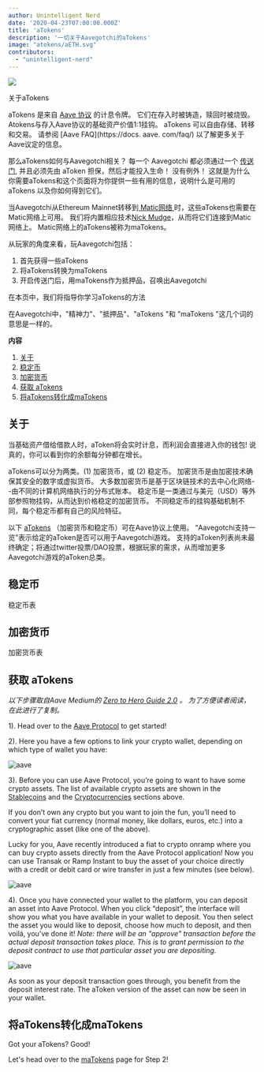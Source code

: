 ```yaml
---
author: Unintelligent Nerd
date: '2020-04-23T07:00:00.000Z'
title: 'aTokens'
description: '一切关于Aavegotchi的aTokens'
image: "atokens/aETH.svg"
contributors:
  - "unintelligent-nerd"
---
```


<div class="headerImageContainer">
<img class="headerImage" src="/atokens/aETH.png">
<p class="headerImageText">关于aTokens</p>
</div>

aTokens 是来自 [Aave 协议](https://aave.com) 的计息令牌。 它们在存入时被铸造，赎回时被烧毁。 Atokens与存入Aave协议的基础资产价值1:1挂钩。 aTokens 可以自由存储、转移和交易。 请参阅 [Aave FAQ](https://docs. aave. com/faq/) 以了解更多关于Aave议定的信息。

那么aTokens如何与Aavegotchi相关？ 每一个 Aavegotchi 都必须通过一个 [传送门](/pages/portals), 并且必须先由 aToken 担保，然后才能投入生命！ 没有例外！ 这就是为什么你需要aTokens和这个页面将为你提供一些有用的信息，说明什么是可用的 aTokens 以及你如何得到它们。

当Aavegotchi从Ethereum Mainnet转移到[ Matic网络 ](/glossary#matic-network)时，这些aTokens也需要在Matic网络上可用。 我们将内置相应技术[Nick Mudge](/team#nick-mudge)，从而将它们连接到Matic网络上。 Matic网络上的aTokens被称为maTokens。

从玩家的角度来看，玩Aavegotchi包括：

1. 首先获得一些aTokens
2. 将aTokens转换为maTokens
3. 开启传送门后，用maTokens作为抵押品，召唤出Aavegotchi

在本页中，我们将指导你学习aTokens的方法

在Aavegotchi中，"精神力"、"抵押品"、"aTokens "和 "maTokens "这几个词的意思是一样的。

<div class="contentsBox">

**内容**

<ol>
<li><a href=#about>关于</a></li>
<li><a href=#stablecoins>稳定币</a></li>
<li><a href=#cryptocurrencies>加密货币</a></li>
<li><a href=#getting-atokens>获取 aTokens</a></li>
<li><a href=#converting-atokens-into-matokens>将aTokens转化成maTokens</a></li>
</ol>

</div>

## 关于

当基础资产借给借款人时，aToken将会实时计息，而利润会直接进入你的钱包!  说真的，你可以看到你的余额每分钟都在增长。

aTokens可以分为两类。(1) 加密货币，或 (2) 稳定币。 加密货币是由加密技术确保其安全的数字或虚拟货币。 大多数加密货币是基于区块链技术的去中心化网络--由不同的计算机网络执行的分布式账本。 稳定币是一类通过与美元（USD）等外部参照物挂钩，从而达到价格稳定的加密货币。 不同稳定币的挂钩基础机制不同，每个稳定币都有自己的风险特征。


以下 [aTokens](https://docs.aave.com/developers/deployed-contracts/deployed-contract-instances) （加密货币和稳定币）可在Aave协议上使用。 “Aavegotchi支持一览”表示给定的aToken是否可以用于Aavegotchi游戏。 支持的aToken列表尚未最终确定；将通过twitter投票/DAO投票，根据玩家的需求，从而增加更多Aavegotchi游戏的aToken总类。

## 稳定币

稳定币表

## 加密货币

加密货币表

## 获取 aTokens

*以下步骤取自Aave Medium的 [Zero to Hero Guide 2.0](https://medium.com/aave/zero-to-hero-guide-2-0-dadce0f3e834) 。 为了方便读者阅读，在此进行了复制。*

1). Head over to the <a href = "https://app.aave.com/">Aave Protocol</a> to get started!

2). Here you have a few options to link your crypto wallet, depending on which type of wallet you have:

<img src = "/atokens/connect-your-wallet.png" alt = "aave" class="bodyImage" />

3). Before you can use Aave Protocol, you’re going to want to have some crypto assets. The list of available crypto assets are shown in the <a href=#stablecoins>Stablecoins</a> and the <a href=#cryptocurrencies>Cryptocurrencies</a> sections above.

If you don’t own any crypto but you want to join the fun, you’ll need to convert your fiat currency (normal money, like dollars, euros, etc.) into a cryptographic asset (like one of the above).

Lucky for you, Aave recently introduced a fiat to crypto onramp where you can buy crypto assets directly from the Aave Protocol application! Now you can use Transak or Ramp Instant to buy the asset of your choice directly with a credit or debit card or wire transfer in just a few minutes (see below).

<img src = "/atokens/buy-with-fiat.png" alt = "aave" class="bodyImage" />

4). Once you have connected your wallet to the platform, you can deposit an asset into Aave Protocol. When you click “deposit”, the interface will show you what you have available in your wallet to deposit. You then select the asset you would like to deposit, choose how much to deposit, and then voilá, you’ve done it! *Note: there will be an "approve" transaction before the actual deposit transaction takes place. This is to grant permission to the deposit contract to use that particular asset you are depositing.*

<img src = "/atokens/deposit.gif" alt = "aave" class="bodyImage" />

As soon as your deposit transaction goes through, you benefit from the deposit interest rate. The aToken version of the asset can now be seen in your wallet.

## 将aTokens转化成maTokens

Got your aTokens? Good!

Let's head over to the [maTokens](/matokens) page for Step 2!